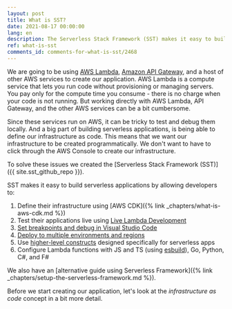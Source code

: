 ```yaml
---
layout: post
title: What is SST?
date: 2021-08-17 00:00:00
lang: en
description: The Serverless Stack Framework (SST) makes it easy to build serverless applications. It's based on AWS CDK and allows developers to test their applications live.
ref: what-is-sst
comments_id: comments-for-what-is-sst/2468
---
```


We are going to be using [AWS Lambda](https://aws.amazon.com/lambda/), [Amazon API Gateway](https://aws.amazon.com/api-gateway/), and a host of other AWS services to create our application. AWS Lambda is a compute service that lets you run code without provisioning or managing servers. You pay only for the compute time you consume - there is no charge when your code is not running. But working directly with AWS Lambda, API Gateway, and the other AWS services can be a bit cumbersome.

Since these services run on AWS, it can be tricky to test and debug them locally. And a big part of building serverless applications, is being able to define our infrastructure as code. This means that we want our infrastructure to be created programmatically. We don't want to have to click through the AWS Console to create our infrastructure.

To solve these issues we created the [Serverless Stack Framework (SST)]({{ site.sst_github_repo }}).

SST makes it easy to build serverless applications by allowing developers to:

1. Define their infrastructure using [AWS CDK]({% link _chapters/what-is-aws-cdk.md %})
2. Test their applications live using [Live Lambda Development](https://docs.serverless-stack.com/live-lambda-development)
3. [Set breakpoints and debug in Visual Studio Code](https://docs.serverless-stack.com/debugging-with-vscode)
4. [Deploy to multiple environments and regions](https://docs.serverless-stack.com/deploying-your-app#deploying-to-a-stage)
5. Use [higher-level constructs](https://docs.serverless-stack.com/packages/resources) designed specifically for serverless apps
6. Configure Lambda functions with JS and TS (using [esbuild](https://esbuild.github.io/)), Go, Python, C#, and F#

We also have an [alternative guide using Serverless Framework]({% link _chapters/setup-the-serverless-framework.md %}).

Before we start creating our application, let's look at the _infrastructure as code_ concept in a bit more detail.
